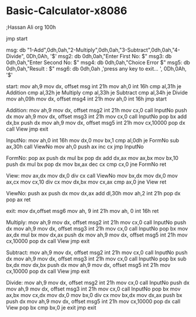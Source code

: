 # Basic-Calculator-x8086
;Hassan Ali
org 100h

jmp start

msg:    db      "1-Add",0dh,0ah,"2-Multiply",0dh,0ah,"3-Subtract",0dh,0ah,"4-Divide", 0Dh,0Ah, '$'
msg2:    db      0dh,0ah,"Enter First No: $"
msg3:    db      0dh,0ah,"Enter Second No: $"
msg4:    db      0dh,0ah,"Choice Error $" 
msg5:    db      0dh,0ah,"Result : $" 
msg6:    db      0dh,0ah ,'press any key to exit... ', 0Dh,0Ah, '$'

start:  mov ah,9
        mov dx, offset msg
        int 21h
        mov ah,0
        int 16h
        cmp al,31h
        je Addition
        cmp al,32h
        je Multiply
        cmp al,33h
        je Subtract
        cmp al,34h
        je Divide
        mov ah,09h
        mov dx, offset msg4
        int 21h
        mov ah,0
        int 16h
        jmp start
        
Addition:   mov ah,9
            mov dx, offset msg2
            int 21h
            mov cx,0
            call InputNo
            push dx
            mov ah,9
            mov dx, offset msg3
            int 21h 
            mov cx,0
            call InputNo
            pop bx
            add dx,bx
            push dx
            mov ah,9
            mov dx, offset msg5
            int 21h
            mov cx,10000
            pop dx
            call View 
            jmp exit 
            
InputNo:    mov ah,0
            int 16h
            mov dx,0
            mov bx,1
            cmp al,0dh
            je FormNo
            sub ax,30h
            call ViewNo
            mov ah,0
            push ax
            inc cx
            jmp InputNo 

FormNo:     pop ax
            push dx
            mul bx
            pop dx
            add dx,ax
            mov ax,bx
            mov bx,10
            push dx
            mul bx
            pop dx
            mov bx,ax
            dec cx
            cmp cx,0
            jne FormNo
            ret 

View:  mov ax,dx
       mov dx,0
       div cx 
       call ViewNo
       mov bx,dx 
       mov dx,0
       mov ax,cx 
       mov cx,10
       div cx
       mov dx,bx 
       mov cx,ax
       cmp ax,0
       jne View
       ret

ViewNo:    push ax
           push dx
           mov dx,ax
           add dl,30h
           mov ah,2
           int 21h
           pop dx  
           pop ax
           ret

exit:   mov dx,offset msg6
        mov ah, 9
        int 21h
        mov ah, 0
        int 16h
        ret

Multiply:   mov ah,9
            mov dx, offset msg2
            int 21h
            mov cx,0
            call InputNo
            push dx
            mov ah,9
            mov dx, offset msg3
            int 21h 
            mov cx,0
            call InputNo
            pop bx
            mov ax,dx
            mul bx
            mov dx,ax
            push dx
            mov ah,9
            mov dx, offset msg5
            int 21h
            mov cx,10000
            pop dx
            call View 
            jmp exit

Subtract:   mov ah,9
            mov dx, offset msg2
            int 21h
            mov cx,0
            call InputNo
            push dx
            mov ah,9
            mov dx, offset msg3
            int 21h 
            mov cx,0
            call InputNo
            pop bx
            sub bx,dx
            mov dx,bx
            push dx
            mov ah,9
            mov dx, offset msg5
            int 21h
            mov cx,10000
            pop dx
            call View
            jmp exit

Divide:     mov ah,9
            mov dx, offset msg2
            int 21h
            mov cx,0
            call InputNo
            push dx
            mov ah,9
            mov dx, offset msg3
            int 21h 
            mov cx,0
            call InputNo
            pop bx
            mov ax,bx
            mov cx,dx
            mov dx,0
            mov bx,0
            div cx
            mov bx,dx
            mov dx,ax
            push bx
            push dx
            mov ah,9
            mov dx, offset msg5
            int 21h
            mov cx,10000
            pop dx
            call View
            pop bx
            cmp bx,0
            je exit
            jmp exit
